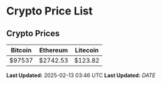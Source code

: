 # Crypto Price List

## Crypto Prices
| Bitcoin | Ethereum | Litecoin |
| ------- | -------- | -------- |
| $97537 | $2742.53 | $123.82 |
**Last Updated:** 2025-02-13 03:46 UTC
**Last Updated:** $DATE$
